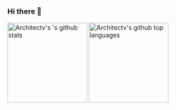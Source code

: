 ### Hi there 👋

<a href="https://github.com/architectv">
    <img height="180em" align="left" src="https://github-readme-stats.vercel.app/api?username=architectv&show_icons=true&count_private=true" alt="Architectv's 's github stats" />
    <img height="180em" align="left" src="https://github-readme-stats.vercel.app/api/top-langs/?username=architectv&langs_count=6&count_private=true&layout=compact" alt="Architectv's github top languages"/>
</a>

<!--
**architectv/architectv** is a ✨ _special_ ✨ repository because its `README.md` (this file) appears on your GitHub profile.

Here are some ideas to get you started:

- 🔭 I’m currently working on ...
- 🌱 I’m currently learning ...
- 👯 I’m looking to collaborate on ...
- 🤔 I’m looking for help with ...
- 💬 Ask me about ...
- 📫 How to reach me: ...
- 😄 Pronouns: ...
- ⚡ Fun fact: ...
-->
